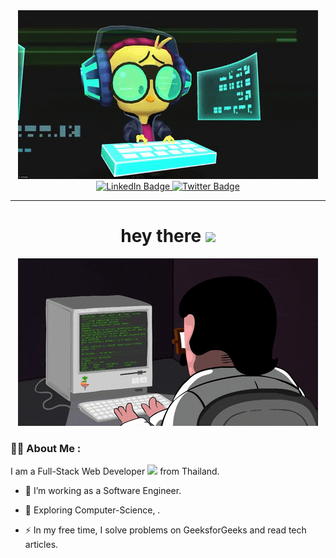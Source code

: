 <!--Header-->
<div id="header" align="center">
    <img src="image/header.gif" ></img>
</div>

<div id="badges" align="center">
    <a href="">
        <img src="https://img.shields.io/badge/LinkedIn-blue?style=for-the-badge&logo=linkedin&logoColor=white" alt="LinkedIn Badge"/>
    </a>
    <a href="https://twitter.com/LUX14Zx">
        <img src="https://img.shields.io/badge/Twitter-blue?style=for-the-badge&logo=twitter&logoColor=white" alt="Twitter Badge"/>
    </a>

</div>

---

<h1 align="center">
  hey there
  <img src="https://media.giphy.com/media/hvRJCLFzcasrR4ia7z/giphy.gif" width="30px"/>
</h1>

<div id="body" align="center">
    <img src="image/programmer.gif" ></img>
</div>

### :man_technologist: About Me :

I am a Full-Stack Web Developer <img src="https://media.giphy.com/media/WUlplcMpOCEmTGBtBW/giphy.gif" width="30"> from Thailand.

- :telescope: I’m working as a Software Engineer.

- :seedling: Exploring Computer-Science,  .

- :zap: In my free time, I solve problems on GeeksforGeeks and read tech articles.
